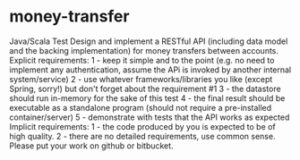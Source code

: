 # money-transfer
Java/Scala​ ​Test Design and implement a RESTful API (including data model and the backing implementation) for money transfers between accounts. Explicit requirements: 1 - keep it simple and to the point (e.g. no need to implement any authentication, assume the APi is invoked by another internal system/service) 2 - use whatever frameworks/libraries you like (except Spring, sorry!) but don't forget about the requirement #1 3 - the datastore should run in-memory for the sake of this test 4 - the final result should be executable as a standalone program (should not require a pre-installed container/server) 5 - demonstrate with tests that the API works as expected Implicit requirements: 1 - the code produced by you is expected to be of high quality. 2 - there are no detailed requirements, use common sense. Please​ ​put​ ​your​ ​work​ ​on​ ​github​ ​or​ ​bitbucket.
